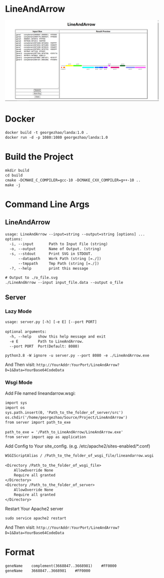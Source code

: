 LineAndArrow
===

![HomePAGE](img/HomePAGE.png)

# Docker
```shell
docker build -t georgezhao/landa:1.0 .
docker run -d -p 1080:1080 georgezhao/landa:1.0
```

# Build the Project
```shell
mkdir build
cd build
cmake -DCMAKE_C_COMPILER=gcc-10 -DCMAKE_CXX_COMPILER=g++-10 ..
make -j
```

# Command Line Args
## LineAndArrow
```
usage: LineAndArrow --input=string --output=string [options] ...
options:
  -i, --input       Path to Input File (string)
  -o, --output      Name of Output. (string)
  -s, --stdout      Print SVG in STDOUT.
      --datapath    Work Path (string [=./])
      --tmppath     Tmp Path (string [=./])
  -?, --help        print this message
```
```shell
# Output to ./o_file.svg
./LineAndArrow --input input_file.data --output o_file
```

## Server
### Lazy Mode
```
usage: server.py [-h] [-e E] [--port PORT]

optional arguments:
  -h, --help   show this help message and exit
  -e E         Path to LineAndArrow.
  --port PORT  Port(Default: 8080)
```
```shell
python3.8 -W ignore -u server.py --port 8080 -e ./LineAndArrow.exe
```

And Then visit: `http://YourAddr:YourPort/LineAndArrow?D=1&Data=YourBase64CodeData`

### Wsgi Mode
Add File named lineandarrow.wsgi:
```
import sys
import os
sys.path.insert(0, 'Path_to_the_folder_of_server/src')
os.chdir('/home/georgezhao/Source/Project/LineAndArrow')
from server import path_to_exe

path_to_exe = '/Path_to_LineAndArrow/LineAndArrow.exe'
from server import app as application
```

Add Config to Your site_config. (e.g. /etc/apache2/sites-enabled/*.conf)
```
WSGIScriptAlias / /Path_to_the_folder_of_wsgi_file/lineandarrow.wsgi

<Directory /Path_to_the_folder_of_wsgi_file>
    AllowOverride None
    Require all granted
</Directory>
<Directory /Path_to_the_folder_of_server>
    AllowOverride None
    Require all granted
</Directory>
```

Restart Your Apache2 server
```shell
sudo service apache2 restart
```

And Then visit: `http://YourAddr:YourPort/LineAndArrow?D=1&Data=YourBase64CodeData`

# Format 
```
geneName    complement(3668847..3668981)	#FF0000
geneName    3668847..3668981	#FF0000
```
